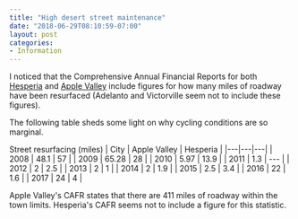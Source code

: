 ```yaml
---
title: "High desert street maintenance"
date: "2018-06-29T08:10:59-07:00"
layout: post
categories:
- Information
---
```


I noticed that the Comprehensive Annual Financial Reports for both [Hesperia](https://www.cityofhesperia.us/DocumentCenter/View/14686/2016-17-CAFR?bidId=) and [Apple Valley](https://www.auditav.org/cafr/20171228-toav-2016-2017-cafr) include figures for how many miles of roadway have been resurfaced (Adelanto and Victorville seem not to include these figures).

The following table sheds some light on why cycling conditions are so marginal.

Street resurfacing (miles)
| City | Apple Valley | Hesperia |
|---|---|---|
| 2008 | 48.1 | 57 |
| 2009 | 65.28 | 28 |
| 2010 | 5.97 | 13.9 |
| 2011 | 1.3 | --- |
| 2012 | 2 | 2.5 |
| 2013 | 2 | 1 |
| 2014 | 2 | 1.9 |
| 2015 | 2.5 | 3.4 |
| 2016 | 22 | 1.6 |
| 2017 | 24 | 4 |

Apple Valley's CAFR states that there are 411 miles of roadway within the town limits. Hesperia's CAFR seems not to include a figure for this statistic.
